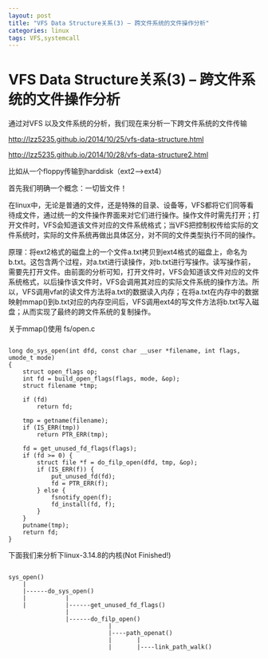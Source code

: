 ```yaml
---
layout: post
title: "VFS Data Structure关系(3) – 跨文件系统的文件操作分析"
categories: linux
tags: VFS,systemcall
---
```

VFS Data Structure关系(3) – 跨文件系统的文件操作分析
=====================

通过对VFS 以及文件系统的分析，我们现在来分析一下跨文件系统的文件传输

http://lzz5235.github.io/2014/10/25/vfs-data-structure.html

http://lzz5235.github.io/2014/10/28/vfs-data-structure2.html

比如从一个floppy传输到harddisk（ext2——>ext4）

首先我们明确一个概念：一切皆文件！

在linux中，无论是普通的文件，还是特殊的目录、设备等，VFS都将它们同等看待成文件，通过统一的文件操作界面来对它们进行操作。操作文件时需先打开；打开文件时，VFS会知道该文件对应的文件系统格式；当VFS把控制权传给实际的文件系统时，实际的文件系统再做出具体区分，对不同的文件类型执行不同的操作。

原理：将ext2格式的磁盘上的一个文件a.txt拷贝到ext4格式的磁盘上，命名为b.txt。这包含两个过程，对a.txt进行读操作，对b.txt进行写操作。读写操作前，需要先打开文件。由前面的分析可知，打开文件时，VFS会知道该文件对应的文件系统格式，以后操作该文件时，VFS会调用其对应的实际文件系统的操作方法。所以，VFS调用vfat的读文件方法将a.txt的数据读入内存；在将a.txt在内存中的数据映射mmap()到b.txt对应的内存空间后，VFS调用ext4的写文件方法将b.txt写入磁盘；从而实现了最终的跨文件系统的复制操作。

关于mmap()使用
fs/open.c
<pre><code>
long do_sys_open(int dfd, const char __user *filename, int flags, umode_t mode)
{
    struct open_flags op;
    int fd = build_open_flags(flags, mode, &op);
    struct filename *tmp;
 
    if (fd)
        return fd;
 
    tmp = getname(filename);
    if (IS_ERR(tmp))
        return PTR_ERR(tmp);
 
    fd = get_unused_fd_flags(flags);
    if (fd >= 0) {
        struct file *f = do_filp_open(dfd, tmp, &op);
        if (IS_ERR(f)) {
            put_unused_fd(fd);
            fd = PTR_ERR(f);
        } else {
            fsnotify_open(f);
            fd_install(fd, f);
        }
    }
    putname(tmp);
    return fd;
}
</code></pre>
下面我们来分析下linux-3.14.8的内核(Not Finished!)

<pre><code>
sys_open()
    |
    |------do_sys_open()
    |           |
    |           |------get_unused_fd_flags()
                |
                |------do_filp_open()
                            |
                            |----path_openat()
                            |       |
                            |       |----link_path_walk()
                            
</code></pre>

